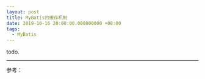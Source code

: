 ```yaml
---
layout: post
title: MyBatis的缓存机制
date: 2019-10-16 20:00:00.000000000 +08:00
tags: 
  - MyBatis
---
```


todo.

<hr/>

参考：
